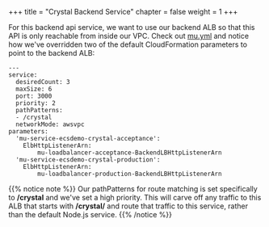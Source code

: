 +++
title = "Crystal Backend Service"
chapter = false
weight = 1
+++

For this backend api service, we want to use our backend ALB so that this API
is only reachable from inside our VPC. Check out
[mu.yml](https://github.com/brentley/ecsdemo-crystal/blob/master/mu.yml) and notice
how we've overridden two of the default CloudFormation parameters to point to
the backend ALB:

```
---
service:
  desiredCount: 3
  maxSize: 6
  port: 3000
  priority: 2
  pathPatterns:
  - /crystal
  networkMode: awsvpc
parameters:
  'mu-service-ecsdemo-crystal-acceptance':
    ElbHttpListenerArn:
        mu-loadbalancer-acceptance-BackendLBHttpListenerArn
  'mu-service-ecsdemo-crystal-production':
    ElbHttpListenerArn:
        mu-loadbalancer-production-BackendLBHttpListenerArn
```

{{% notice note %}}
Our pathPatterns for route matching is set specifically to **/crystal**
and we've set a high priority.  This will carve off any traffic to this ALB
that starts with **/crystal/** and route that traffic to this service, rather than
the default Node.js service.
{{% /notice %}}
